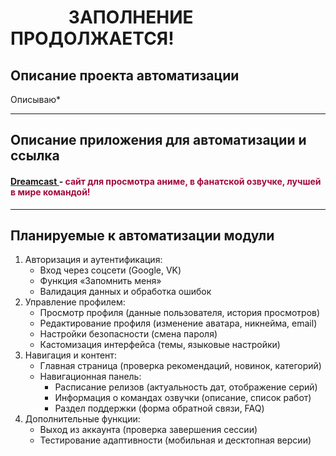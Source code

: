 #               ЗАПОЛНЕНИЕ ПРОДОЛЖАЕТСЯ!

## Описание проекта автоматизации
Описываю*
___
## Описание приложения для автоматизации и ссылка
#### <a href="https://dreamerscast.com/"> Dreamcast </a> - <span style="color:#a30a3d"> сайт для просмотра аниме, в фанатской озвучке, лучшей в мире командой! </span>
___

## Планируемые к автоматизации модули
1. Авторизация и аутентификация:
   - Вход через соцсети (Google, VK)
   - Функция «Запомнить меня»
   - Валидация данных и обработка ошибок
2. Управление профилем:
   - Просмотр профиля (данные пользователя, история просмотров)
   - Редактирование профиля (изменение аватара, никнейма, email)
   - Настройки безопасности (смена пароля)
   - Кастомизация интерфейса (темы, языковые настройки)
3. Навигация и контент:
   - Главная страница (проверка рекомендаций, новинок, категорий)
   - Навигационная панель:
     - Расписание релизов (актуальность дат, отображение серий)
     - Информация о командах озвучки (описание, список работ)
     - Раздел поддержки (форма обратной связи, FAQ)
4. Дополнительные функции:
   - Выход из аккаунта (проверка завершения сессии)
   - Тестирование адаптивности (мобильная и десктопная версии)